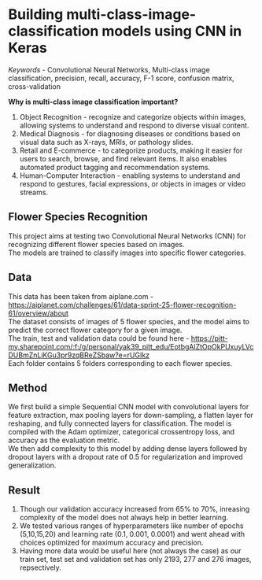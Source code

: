 # Building multi-class-image-classification models using CNN in Keras

_Keywords_ - Convolutional Neural Networks, Multi-class image classification, precision, recall, accuracy, F-1 score, confusion matrix, cross-validation 

**Why is multi-class image classification important?**

1. Object Recognition - recognize and categorize objects within images, allowing systems to understand and respond to diverse visual content.
2. Medical Diagnosis - for diagnosing diseases or conditions based on visual data such as X-rays, MRIs, or pathology slides.
3. Retail and E-commerce - to categorize products, making it easier for users to search, browse, and find relevant items. It also enables automated product tagging and recommendation systems.
4. Human-Computer Interaction - enabling systems to understand and respond to gestures, facial expressions, or objects in images or video streams. 

## Flower Species Recognition
This project aims at testing two Convolutional Neural Networks (CNN) for recognizing different flower species based on images. <br>
The models are trained to classify images into specific flower categories. <br>

## Data 
This data has been taken from aiplane.com - https://aiplanet.com/challenges/61/data-sprint-25-flower-recognition-61/overview/about <br>
The dataset consists of images of 5 flower species, and the model aims to predict the correct flower category for a given image. <br>
The train, test and validation data could be found here - https://pitt-my.sharepoint.com/:f:/g/personal/yak39_pitt_edu/EotbgAlZtOpOkPUxuyLVcDUBmZnLiKGu3pr9zqBReZSbaw?e=rUGIkz <br>
Each folder contains 5 folders corresponding to each flower species. <br>

## Method 
We first build a simple Sequential CNN model with convolutional layers for feature extraction, max pooling layers for down-sampling, a flatten layer for reshaping, and fully connected layers for classification. The model is compiled with the Adam optimizer, categorical crossentropy loss, and accuracy as the evaluation metric. <br>
We then add complexity to this model by adding dense layers followed by dropout layers with a dropout rate of 0.5 for regularization and improved generalization. <br>

## Result 
1. Though our validation accuracy increased from 65% to 70%, inreasing complexity of the model does not always help in better learning. 
2. We tested various ranges of hyperparameters like number of epochs (5,10,15,20) and learning rate (0.1, 0.001, 0.0001) and went ahead with choices optimized for maximum accuracy and precision. 
3. Having more data would be useful here (not always the case) as our train set, test set and validation set has only 2193, 277 and 276 images, repsectively. 


